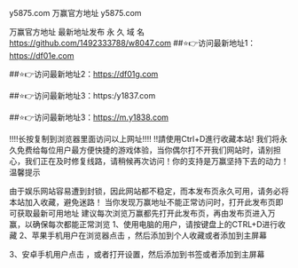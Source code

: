 y5875.com
万赢官方地址 y5875.com

万赢官方地址 最新地址发布
永 久 域 名 https://github.com/1492333788/w8047.com
##⭐️👉访问最新地址1：https://df01e.com

##⭐️👉访问最新地址2：https://df01g.com

##⭐️👉访问最新地址3：https:/y1837.com

##⭐️👉访问最新地址3：https://m.y1838.com

‼️‼️长按复制到浏览器里面访问以上网址‼️‼️
‼️請使用Ctrl+D進行收藏本站!
我们将永久免费给每位用户最方便快捷的游戏体验，当你偶尔打不开我们网站时，请别担心，我们正在及时修复线路，请稍候再次访问！你的支持是万赢坚持下去的动力！
温馨提示

由于娱乐网站容易遭到封锁，因此网站都不稳定，而本发布页永久可用，请务必将本站加入收藏，避免迷路！
当你发现万赢地址不能正常访问时，打开此发布页即可获取最新可用地址
建议每次浏览万赢都先打开此发布页，再由发布页进入万赢，以确保每次都能正常浏览 1、使用电脑的用户，请按键盘上的CTRL+D进行收藏
2、苹果手机用户在浏览器点击 ，然后添加到个人收藏或者添加到主屏幕

3、安卓手机用户点击 ，或者打开设置，然后添加到书签或者添加到主屏幕
